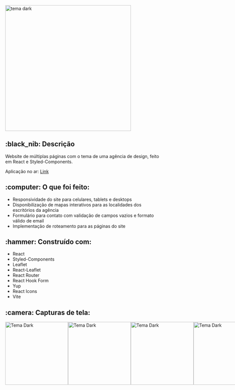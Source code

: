 <img src="https://github.com/jvictorPS/Website_Designo/assets/100648619/9a25c632-19bc-4658-8b8d-7320c23bbfdb" alt="tema dark" width="400">

<h2>:black_nib: Descrição</h2>
<p>Website de múltiplas páginas com o tema de uma agência de design, feito em React e Styled-Components.</p>

Aplicação no ar: [Link](https://website-designo-mu.vercel.app/)

<h2> :computer: O que foi feito:</h2>

<ul>
  <li>Responsividade do site para celulares, tablets e desktops</li>
  <li>Disponibilização de mapas interativos para as localidades dos escritórios da agência</li>
  <li>Formulário para contato com validação de campos vazios e formato válido de email</li>
  <li>Implementação de roteamento para as páginas do site</li>
</ul>

<h2> :hammer: Construído com:</h2>

<ul>
  <li>React</li>
  <li>Styled-Components</li>
  <li>Leaflet</li>
  <li>React-Leaflet</li>
  <li>React Router</li>
  <li>React Hook Form</li>
  <li>Yup</li>
  <li>React Icons</li>
  <li>Vite</li>
</ul>

<h2> :camera: Capturas de tela:</h2>

<div style="display: flex; justify-content: space-between; align-items: flex-start;">
  <img src="https://github.com/jvictorPS/Website_Designo/assets/100648619/9150db55-033e-4ba0-9225-2b508c5ceee5" alt="Tema Dark" width="200" style="vertical-align: top;">
  <img src="https://github.com/jvictorPS/Website_Designo/assets/100648619/f6fb264a-ed5a-405b-963a-1f298eee7c4e" alt="Tema Dark" width="200" style="vertical-align: top;">
  <img src="https://github.com/jvictorPS/Website_Designo/assets/100648619/5dd390e2-3c43-40bf-855c-59b9f6b58407" alt="Tema Dark" width="200" style="vertical-align: top;">
  <img src="https://github.com/jvictorPS/Website_Designo/assets/100648619/504b00c6-52a0-41ab-b0d2-8df7dbcf1a79" alt="Tema Dark" width="200" style="vertical-align: top;">
</div>



